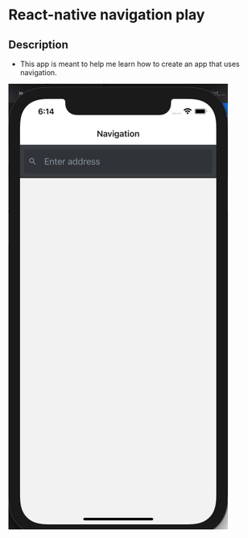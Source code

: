 # React-native navigation play

## Description
* This app is meant to help me learn how to create an app that uses navigation. 

![starting point](./assets/starting.png)